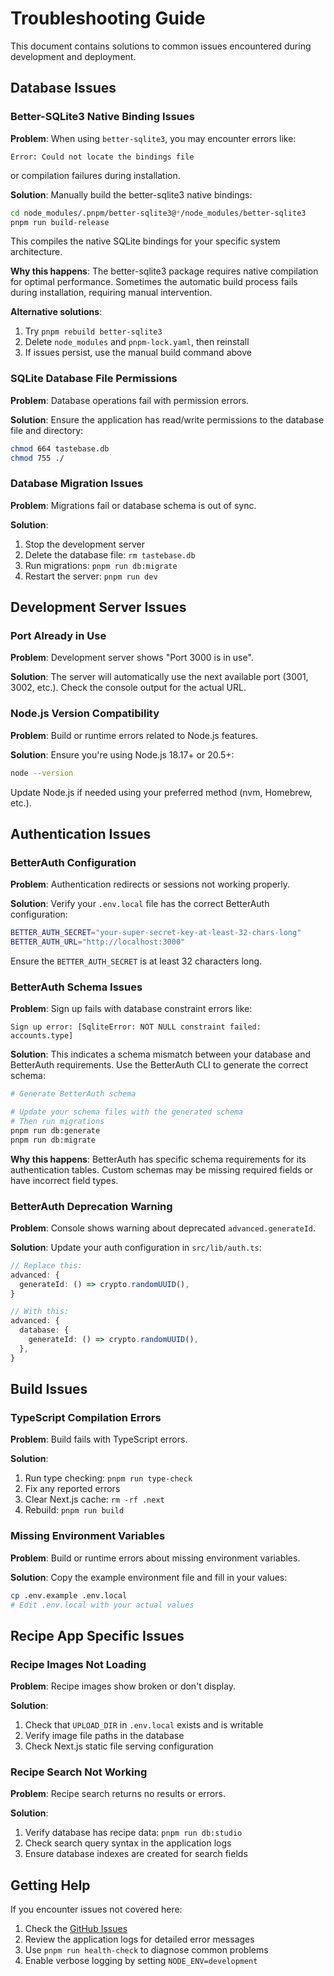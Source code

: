 # Troubleshooting Guide

This document contains solutions to common issues encountered during development and deployment.

## Database Issues

### Better-SQLite3 Native Binding Issues

**Problem**: When using `better-sqlite3`, you may encounter errors like:
```
Error: Could not locate the bindings file
```
or compilation failures during installation.

**Solution**: Manually build the better-sqlite3 native bindings:

```bash
cd node_modules/.pnpm/better-sqlite3@*/node_modules/better-sqlite3
pnpm run build-release
```

This compiles the native SQLite bindings for your specific system architecture.

**Why this happens**: The better-sqlite3 package requires native compilation for optimal performance. Sometimes the automatic build process fails during installation, requiring manual intervention.

**Alternative solutions**:
1. Try `pnpm rebuild better-sqlite3`
2. Delete `node_modules` and `pnpm-lock.yaml`, then reinstall
3. If issues persist, use the manual build command above

### SQLite Database File Permissions

**Problem**: Database operations fail with permission errors.

**Solution**: Ensure the application has read/write permissions to the database file and directory:

```bash
chmod 664 tastebase.db
chmod 755 ./
```

### Database Migration Issues

**Problem**: Migrations fail or database schema is out of sync.

**Solution**: 
1. Stop the development server
2. Delete the database file: `rm tastebase.db`
3. Run migrations: `pnpm run db:migrate`
4. Restart the server: `pnpm run dev`

## Development Server Issues

### Port Already in Use

**Problem**: Development server shows "Port 3000 is in use".

**Solution**: The server will automatically use the next available port (3001, 3002, etc.). Check the console output for the actual URL.

### Node.js Version Compatibility

**Problem**: Build or runtime errors related to Node.js features.

**Solution**: Ensure you're using Node.js 18.17+ or 20.5+:

```bash
node --version
```

Update Node.js if needed using your preferred method (nvm, Homebrew, etc.).

## Authentication Issues

### BetterAuth Configuration

**Problem**: Authentication redirects or sessions not working properly.

**Solution**: Verify your `.env.local` file has the correct BetterAuth configuration:

```bash
BETTER_AUTH_SECRET="your-super-secret-key-at-least-32-chars-long"
BETTER_AUTH_URL="http://localhost:3000"
```

Ensure the `BETTER_AUTH_SECRET` is at least 32 characters long.

### BetterAuth Schema Issues

**Problem**: Sign up fails with database constraint errors like:
```
Sign up error: [SqliteError: NOT NULL constraint failed: accounts.type]
```

**Solution**: This indicates a schema mismatch between your database and BetterAuth requirements. Use the BetterAuth CLI to generate the correct schema:

```bash
# Generate BetterAuth schema

# Update your schema files with the generated schema
# Then run migrations
pnpm run db:generate
pnpm run db:migrate
```

**Why this happens**: BetterAuth has specific schema requirements for its authentication tables. Custom schemas may be missing required fields or have incorrect field types.

### BetterAuth Deprecation Warning

**Problem**: Console shows warning about deprecated `advanced.generateId`.

**Solution**: Update your auth configuration in `src/lib/auth.ts`:

```typescript
// Replace this:
advanced: {
  generateId: () => crypto.randomUUID(),
}

// With this:
advanced: {
  database: {
    generateId: () => crypto.randomUUID(),
  },
}
```

## Build Issues

### TypeScript Compilation Errors

**Problem**: Build fails with TypeScript errors.

**Solution**: 
1. Run type checking: `pnpm run type-check`
2. Fix any reported errors
3. Clear Next.js cache: `rm -rf .next`
4. Rebuild: `pnpm run build`

### Missing Environment Variables

**Problem**: Build or runtime errors about missing environment variables.

**Solution**: Copy the example environment file and fill in your values:

```bash
cp .env.example .env.local
# Edit .env.local with your actual values
```

## Recipe App Specific Issues

### Recipe Images Not Loading

**Problem**: Recipe images show broken or don't display.

**Solution**: 
1. Check that `UPLOAD_DIR` in `.env.local` exists and is writable
2. Verify image file paths in the database
3. Check Next.js static file serving configuration

### Recipe Search Not Working

**Problem**: Recipe search returns no results or errors.

**Solution**:
1. Verify database has recipe data: `pnpm run db:studio`
2. Check search query syntax in the application logs
3. Ensure database indexes are created for search fields

## Getting Help

If you encounter issues not covered here:

1. Check the [GitHub Issues](https://github.com/your-repo/tastebase/issues)
2. Review the application logs for detailed error messages
3. Use `pnpm run health-check` to diagnose common problems
4. Enable verbose logging by setting `NODE_ENV=development`